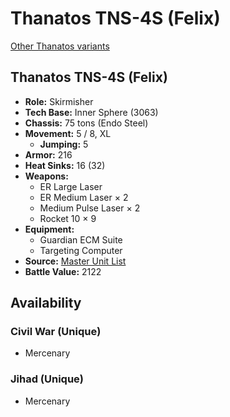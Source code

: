# Thanatos TNS-4S (Felix) 

[Other Thanatos variants](../thanatos.md) 

## Thanatos TNS-4S (Felix) 

- **Role:** Skirmisher 
- **Tech Base:** Inner Sphere (3063) 
- **Chassis:** 75 tons (Endo Steel) 
- **Movement:** 5 / 8, XL 
  - **Jumping:** 5 
- **Armor:** 216 
- **Heat Sinks:** 16 (32) 
- **Weapons:** 
  - ER Large Laser 
  - ER Medium Laser × 2 
  - Medium Pulse Laser × 2 
  - Rocket 10 × 9 
- **Equipment:** 
  - Guardian ECM Suite 
  - Targeting Computer 
- **Source:** [Master Unit List](http://masterunitlist.info/Unit/Details/3173/thanatos-tns-4s-felix) 
- **Battle Value:** 2122 

## Availability 

### Civil War (Unique) 

- Mercenary 

### Jihad (Unique) 

- Mercenary 

